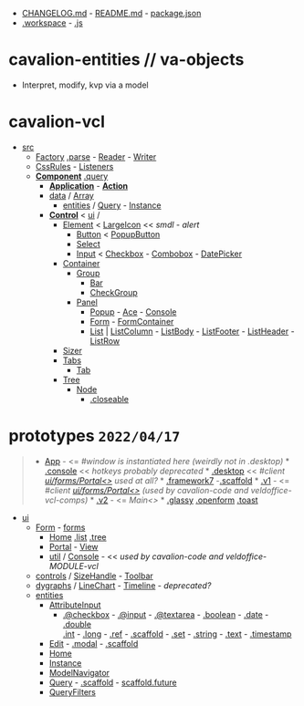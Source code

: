 * [CHANGELOG.md]() - [README.md]() - [package.json]()
* [.workspace](`(devtools/Workspace<${ws.getSpecializer()}>)`) - [.js]()

# cavalion-entities // va-objects

* Interpret, modify, kvp via a model

# cavalion-vcl

* [src](:/)
	* [Factory](src/:.js) [.parse](src/Factory:.js) - [Reader](src/:.js) - [Writer](src/:.js)
	* [CssRules](src/:.js) - [Listeners](src/:.js) 
	* **[Component](src/:.js)** [.query](src/Component:.js)
		* **[Application](src/:.js)** - **[Action](src/:.js)**
		* [data](src/:/) / [Array](src/data/:.js)
			* [entities](src/:/) / [Query](src/entities/:.js) - [Instance](src/entities/:.js)
		* **[Control](src/:.js)** < [ui](src/:/) /
			* [Element](src/ui/:.js) < [LargeIcon](src/ui/:.js) << _smdl - alert_
				* [Button](src/ui/:.js) < [PopupButton](src/ui/:.js)
				* [Select](src/ui/:.js)
				* [Input](src/ui/:.js) < [Checkbox](src/ui/:.js) - [Combobox](src/ui/:.js) - [DatePicker](src/ui/:.js) 
			* [Container](src/ui/:.js)
				* [Group](src/ui/:.js)
					* [Bar](src/ui/:.js)
					* [CheckGroup](src/ui/:.js)
				* [Panel](src/ui/:.js) 
					* [Popup](src/ui/:.js) - [Ace](src/ui/:.js) - [Console](src/ui/:.js)
					* [Form](src/ui/:.js) - [FormContainer](src/ui/:.js)
					* [List](src/ui/:.js) | [ListColumn](src/ui/:.js) - [ListBody](src/ui/:.js) - [ListFooter](src/ui/:.js) - [ListHeader](src/ui/:.js) - [ListRow](src/ui/:.js)
			* [Sizer](src/ui/:.js)
			* [Tabs](src/ui/:.js) 
				* [Tab](src/ui/:.js)
			* [Tree](src/ui/:.js)
				* [Node](src/ui/:.js)
					* [.closeable](src/ui/Node:.js)

# prototypes `2022/04/17` 

> * [App](src/prototypes/:.js) - <= _#window is instantiated here (weirdly not in .desktop)_
	* [.console](src/prototypes/App:.js) << _hotkeys_ _probably deprecated_ 
	* [.desktop](src/prototypes/App:.js) << _#client [ui/forms/Portal<>]()_ _used at all?_
	* [.framework7](src/prototypes/App:.js) -[.scaffold](src/prototypes/App:.js)
	* [.v1](src/prototypes/App:.js) - <= _#client [ui/forms/Portal<>]()_ _(used by cavalion-code and veldoffice-vcl-comps)_
	* [.v2](src/prototypes/App:.js) - <= _Main<>_ 
		* [.glassy](src/prototypes/App:.js) [.openform](src/prototypes/App:.js) [.toast](src/prototypes/App:.js)
* [ui](src/prototypes/:/)
	* [Form](src/prototypes/ui/:.js) - [forms](src/prototypes/ui/:/)
		* [Home](src/prototypes/ui/forms/:.js) [.list](src/prototypes/ui/forms/Home:.js) [.tree](src/prototypes/ui/forms/Home:.js)
		* [Portal](src/prototypes/ui/forms/:.js) - [View](src/prototypes/ui/forms/:.js)
		* [util](src/prototypes/ui/forms/:/) / [Console](src/prototypes/ui/forms/util/:.js) - << _used by cavalion-code and veldoffice-MODULE-vcl_
	* [controls](src/prototypes/ui/:/) / [SizeHandle]() - [Toolbar]()
	* [dygraphs](src/prototypes/ui/:/) / [LineChart](src/prototypes/ui/dygraphs/:.js) - [Timeline](src/prototypes/ui/dygraphs/:.js) - _deprecated?_
	* [entities](src/prototypes/ui/:/)
		* [AttributeInput](src/prototypes/ui/entities/:.js) 
			* [.@checkbox](src/prototype/ui/entities/AttributeInput:.js) - [.@input](src/prototypes/ui/entities/AttributeInput:.js) - [.@textarea](src/prototypes/ui/entities/AttributeInput:.js) - [.boolean](src/prototypes/ui/entities/AttributeInput:.js) - [.date](src/prototypes/ui/entities/AttributeInput:.js) - [.double](src/prototypes/ui/entities/AttributeInput:.js)  
			[.int](src/prototypes/ui/entities/AttributeInput:.js) - [.long](src/prototypes/ui/entities/AttributeInput:.js) - [.ref](src/prototypes/ui/entities/AttributeInput:.js) - [.scaffold](src/prototypes/ui/entities/AttributeInput:.js) - [.set](src/prototypes/ui/entities/AttributeInput:.js) - [.string](src/prototypes/ui/entities/AttributeInput:.js) - [.text](src/prototypes/ui/entities/AttributeInput:.js) - [.timestamp](src/prototypes/ui/entities/AttributeInput:.js)
		* [Edit](src/prototypes/ui/entities/:.js) - [.modal](src/prototypes/ui/entities/Edit:.js) - [.scaffold](src/prototypes/ui/entities/Edit:.js)
		* [Home](src/prototypes/ui/entities/:.js)
		* [Instance](src/prototypes/ui/entities/:.js)	
		* [ModelNavigator](src/prototypes/ui/entities/:.js)
		* [Query](src/prototypes/ui/entities/:.js) - [.scaffold](src/prototypes/ui/entities/Query:.js) - [scaffold.future](src/prototypes/ui/entities/Query:.js)
		* [QueryFilters](src/prototypes/ui/entities/:.js)


